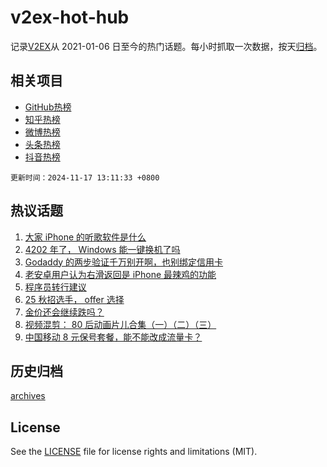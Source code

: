 # v2ex-hot-hub

 记录[V2EX](https://www.v2ex.com/)从 2021-01-06 日至今的热门话题。每小时抓取一次数据，按天[归档](archives)。
 
 ## 相关项目

- [GitHub热榜](https://github.com/lonnyzhang423/github-hot-hub)
- [知乎热榜](https://github.com/lonnyzhang423/zhihu-hot-hub)
- [微博热榜](https://github.com/lonnyzhang423/weibo-hot-hub)
- [头条热榜](https://github.com/lonnyzhang423/toutiao-hot-hub)
- [抖音热榜](https://github.com/lonnyzhang423/douyin-hot-hub)


 `更新时间：2024-11-17 13:11:33 +0800`

## 热议话题

1. [大家 iPhone 的听歌软件是什么](https://www.v2ex.com/t/1090112)
1. [4202 年了， Windows 能一键换机了吗](https://www.v2ex.com/t/1090146)
1. [Godaddy 的两步验证千万别开啊，也别绑定信用卡](https://www.v2ex.com/t/1090153)
1. [老安卓用户认为右滑返回是 iPhone 最辣鸡的功能](https://www.v2ex.com/t/1090194)
1. [程序员转行建议](https://www.v2ex.com/t/1090123)
1. [25 秋招选手， offer 选择](https://www.v2ex.com/t/1090093)
1. [金价还会继续跌吗？](https://www.v2ex.com/t/1090074)
1. [视频混剪： 80 后动画片儿合集（一）（二）（三）](https://www.v2ex.com/t/1090105)
1. [中国移动 8 元保号套餐，能不能改成流量卡？](https://www.v2ex.com/t/1090231)

## 历史归档

[archives](archives)

## License

See the [LICENSE](LICENSE) file for license rights and limitations (MIT).
